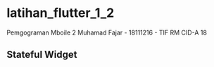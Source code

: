 # latihan_flutter_1_2

Pemgograman Mboile 2
Muhamad Fajar - 18111216 - TIF RM CID-A 18

## Stateful Widget
